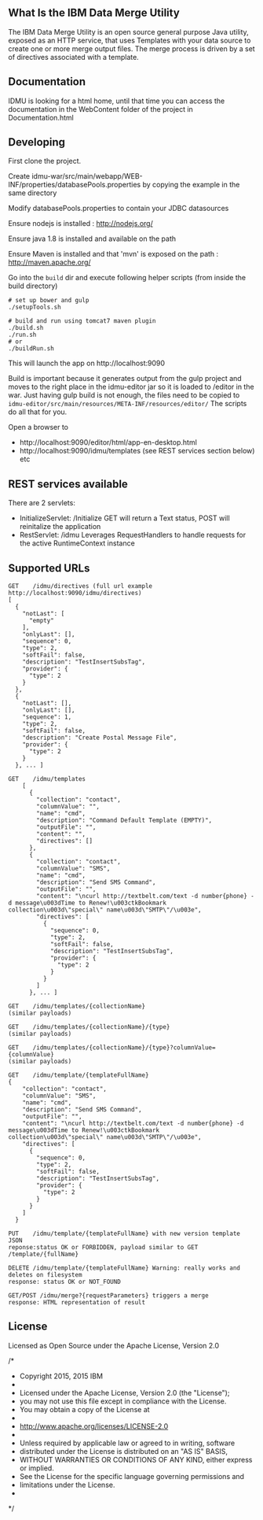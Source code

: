 ## What Is the IBM Data Merge Utility

The IBM Data Merge Utility is an open source general purpose Java utility, 
exposed as an HTTP service, that uses Templates with your data source to create 
one or more merge output files. The merge process is driven by a set of directives 
associated with a template. 

## Documentation

IDMU is looking for a html home, until that time you can access the documentation
in the WebContent folder of the project in Documentation.html

## Developing
First clone the project.

Create idmu-war/src/main/webapp/WEB-INF/properties/databasePools.properties by copying the example in the same directory

Modify databasePools.properties to contain your JDBC datasources

Ensure nodejs is installed : http://nodejs.org/

Ensure java 1.8 is installed and available on the path

Ensure Maven is installed and that 'mvn' is exposed on the path : http://maven.apache.org/

Go into the `build` dir and execute following helper scripts (from inside the build directory)

    # set up bower and gulp
    ./setupTools.sh

    # build and run using tomcat7 maven plugin
    ./build.sh
    ./run.sh
    # or
    ./buildRun.sh

This will launch the app on http://localhost:9090

Build is important because it generates output from the gulp project and moves to the right place in the idmu-editor jar so it is loaded to /editor in the war.
Just having gulp build is not enough, the files need to be copied to `idmu-editor/src/main/resources/META-INF/resources/editor/`
The scripts do all that for you.

Open a browser to
- http://localhost:9090/editor/html/app-en-desktop.html
- http://localhost:9090/idmu/templates (see REST services section below)
etc



## REST services available
There are 2 servlets:
- InitializeServlet: /Initialize
  GET will return a Text status, POST will reinitalize the application
- RestServlet: /idmu
  Leverages RequestHandlers to handle requests for the active RuntimeContext instance

## Supported URLs
    GET    /idmu/directives (full url example http://localhost:9090/idmu/directives)
    [
      {
        "notLast": [
          "empty"
        ],
        "onlyLast": [],
        "sequence": 0,
        "type": 2,
        "softFail": false,
        "description": "TestInsertSubsTag",
        "provider": {
          "type": 2
        }
      },
      {
        "notLast": [],
        "onlyLast": [],
        "sequence": 1,
        "type": 2,
        "softFail": false,
        "description": "Create Postal Message File",
        "provider": {
          "type": 2
        }
      }, ... ]

    GET    /idmu/templates
        [
          {
            "collection": "contact",
            "columnValue": "",
            "name": "cmd",
            "description": "Command Default Template (EMPTY)",
            "outputFile": "",
            "content": "",
            "directives": []
          },
          {
            "collection": "contact",
            "columnValue": "SMS",
            "name": "cmd",
            "description": "Send SMS Command",
            "outputFile": "",
            "content": "\ncurl http://textbelt.com/text -d number{phone} -d message\u003dTime to Renew!\u003ctkBookmark collection\u003d\"special\" name\u003d\"SMTP\"/\u003e",
            "directives": [
              {
                "sequence": 0,
                "type": 2,
                "softFail": false,
                "description": "TestInsertSubsTag",
                "provider": {
                  "type": 2
                }
              }
            ]
          }, ... ]

    GET    /idmu/templates/{collectionName}
    (similar payloads)

    GET    /idmu/templates/{collectionName}/{type}
    (similar payloads)

    GET    /idmu/templates/{collectionName}/{type}?columnValue={columnValue}
    (similar payloads)

    GET    /idmu/template/{templateFullName}
    {
        "collection": "contact",
        "columnValue": "SMS",
        "name": "cmd",
        "description": "Send SMS Command",
        "outputFile": "",
        "content": "\ncurl http://textbelt.com/text -d number{phone} -d message\u003dTime to Renew!\u003ctkBookmark collection\u003d\"special\" name\u003d\"SMTP\"/\u003e",
        "directives": [
          {
            "sequence": 0,
            "type": 2,
            "softFail": false,
            "description": "TestInsertSubsTag",
            "provider": {
              "type": 2
            }
          }
        ]
      }

    PUT    /idmu/template/{templateFullName} with new version template JSON
    reponse:status OK or FORBIDDEN, payload similar to GET /template/{fullName}

    DELETE /idmu/template/{templateFullName} Warning: really works and deletes on filesystem
    response: status OK or NOT_FOUND

    GET/POST /idmu/merge?{requestParameters} triggers a merge
    response: HTML representation of result


## License

Licensed as Open Source under the Apache License, Version 2.0

/*
 * Copyright 2015, 2015 IBM
 * 
 * Licensed under the Apache License, Version 2.0 (the "License");
 * you may not use this file except in compliance with the License.
 * You may obtain a copy of the License at
 * 
 * http://www.apache.org/licenses/LICENSE-2.0
 * 
 * Unless required by applicable law or agreed to in writing, software
 * distributed under the License is distributed on an "AS IS" BASIS,
 * WITHOUT WARRANTIES OR CONDITIONS OF ANY KIND, either express or implied.
 * See the License for the specific language governing permissions and
 * limitations under the License.
 *
 */
